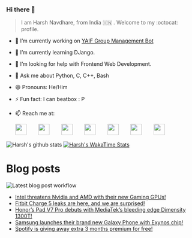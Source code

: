 ### Hi there 👋

> I am Harsh Navdhare, from India :india: . Welcome to my :octocat: profile.

* 🔭 I’m currently working on [YAIF Group Management Bot](https://github.com/YAIFoundation/YAR_Manager_Bot)
* 🌱 I’m currently learning DJango.
* 🤔 I’m looking for help with Frontend Web Development.
* 💬 Ask me about Python, C, C++, Bash
* 😄 Pronouns: He/Him
* ⚡ Fun fact: I can beatbox : P
* 📫 Reach me at: 
 

    [<img src="https://simpleicons.org/icons/instagram.svg" width="30">](https://www.instagram.com/plus_infinity.hn) &nbsp;&nbsp;&nbsp;&nbsp;&nbsp;&nbsp;
    [<img src="https://simpleicons.org/icons/facebook.svg" width="30">](https://www.facebook.com/harsh.navdhare.infinity) &nbsp;&nbsp;&nbsp;&nbsp;&nbsp;&nbsp; 
    [<img src="https://simpleicons.org/icons/twitter.svg" width="30">](https://twitter.com/hnavdhare) &nbsp;&nbsp;&nbsp;&nbsp;&nbsp;&nbsp; 
    [<img src="https://simpleicons.org/icons/xdadevelopers.svg" width="30">](https://forum.xda-developers.com/member.php?u=8122486) &nbsp;&nbsp;&nbsp;&nbsp;&nbsp;&nbsp; 
    [<img src="https://simpleicons.org/icons/telegram.svg" width="30">](https://t.me/infinitEplus) &nbsp;&nbsp;&nbsp;&nbsp;&nbsp;&nbsp;
    [<img src="https://simpleicons.org/icons/snapchat.svg" width="30">](https://www.snapchat.com/add/plus.infinity) &nbsp;&nbsp;&nbsp;&nbsp;&nbsp;&nbsp; 
    [<img src="https://simpleicons.org/icons/gmail.svg" width="30">](mailto:navdhareharsh2001@gmail.com)

 
 

![Harsh's github stats](https://github-readme-stats-infinity-plus.vercel.app/api?username=infinity-plus&show_icons=true&count_private=true&theme=dark) [![Harsh's WakaTime Stats](https://github-readme-stats-infinity-plus.vercel.app/api/wakatime?username=infinity_plus&theme=dark)](https://wakatime.com/@infinity_plus)

# Blog posts

![Latest blog post workflow](https://github.com/infinity-plus/infinity-plus/workflows/Latest%20blog%20post%20workflow/badge.svg)

<!-- BLOG-POST-LIST:START -->
- [Intel threatens Nvidia and AMD with their new Gaming GPUs!](https://spadebee.com/2021/08/16/intel-threatens-nvidia-and-amd-with-their-new-gaming-gpus/?utm_source=rss&utm_medium=rss&utm_campaign=intel-threatens-nvidia-and-amd-with-their-new-gaming-gpus)
- [Fitbit Charge 5 leaks are here, and we are surprised!](https://spadebee.com/2021/08/15/fitbit-charge-5-leaks-are-here-and-we-are-surprised/?utm_source=rss&utm_medium=rss&utm_campaign=fitbit-charge-5-leaks-are-here-and-we-are-surprised)
- [Honor’s Pad V7 Pro debuts with MediaTek’s bleeding edge Dimensity 1300T!](https://spadebee.com/2021/08/14/honors-pad-v7-pro-debuts-with-mediateks-bleeding-edge-dimensity-1300t/?utm_source=rss&utm_medium=rss&utm_campaign=honors-pad-v7-pro-debuts-with-mediateks-bleeding-edge-dimensity-1300t)
- [Samsung launches their brand new Galaxy Phone with Exynos chip!](https://spadebee.com/2021/08/12/samsung-launches-their-brand-new-galaxy-phone-with-exynos-chip/?utm_source=rss&utm_medium=rss&utm_campaign=samsung-launches-their-brand-new-galaxy-phone-with-exynos-chip)
- [Spotify is giving away extra 3 months premium for free!](https://spadebee.com/2021/08/10/spotify-is-giving-away-extra-3-months-premium-for-free/?utm_source=rss&utm_medium=rss&utm_campaign=spotify-is-giving-away-extra-3-months-premium-for-free)
<!-- BLOG-POST-LIST:END -->
